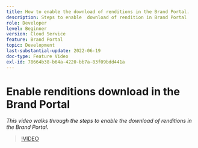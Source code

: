 ```yaml
---
title: How to enable the download of renditions in the Brand Portal.
description: Steps to enable  download of rendition in Brand Portal
role: Developer
level: Beginner
version: Cloud Service
feature: Brand Portal
topic: Development
last-substantial-update: 2022-06-19
doc-type: Feature Video
exl-id: 78664b38-b64a-4220-bb7a-83f09bdd441a
---
```

# Enable renditions download in the Brand Portal

*This video walks through the steps to enable the download of renditions in the Brand Portal.*

>[!VIDEO](https://video.tv.adobe.com/v/335449?quality=12&learn=on)
